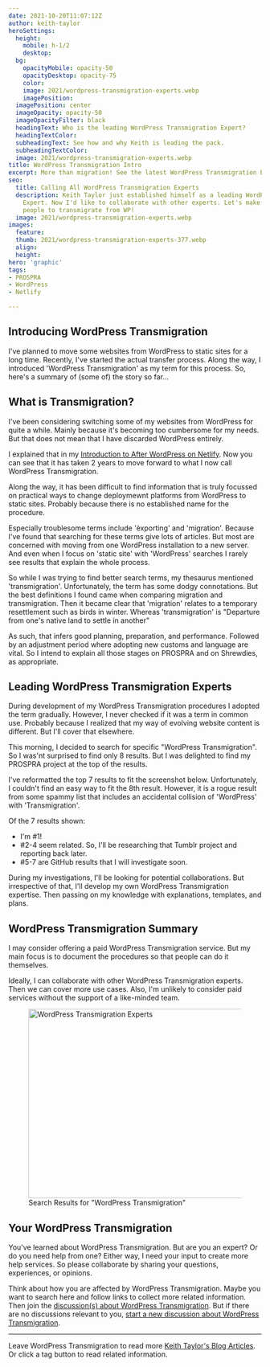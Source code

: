 ```yaml
---
date: 2021-10-20T11:07:12Z
author: keith-taylor
heroSettings:
  height:
    mobile: h-1/2
    desktop: 
  bg:
    opacityMobile: opacity-50
    opacityDesktop: opacity-75
    color: 
    image: 2021/wordpress-transmigration-experts.webp
    imagePosition: 
  imagePosition: center
  imageOpacity: opacity-50
  imageOpacityFilter: black
  headingText: Who is the leading WordPress Transmigration Expert?
  headingTextColor: 
  subheadingText: See how and why Keith is leading the pack.
  subheadingTextColor: 
  image: 2021/wordpress-transmigration-experts.webp
title: WordPress Transmigration Intro
excerpt: More than migration! See the latest WordPress Transmigration Expert.
seo:
  title: Calling All WordPress Transmigration Experts
  description: Keith Taylor just established himself as a leading WordPress Transmigration
    Expert. Now I'd like to collaborate with other experts. Let's make it easier for
    people to transmigrate from WP!
  image: 2021/wordpress-transmigration-experts.webp
images:
  feature: 
  thumb: 2021/wordpress-transmigration-experts-377.webp
  align: 
  height: 
hero: 'graphic'
tags:
- PROSPRA
- WordPress
- Netlify

---
```

<h2 id="intro">Introducing WordPress Transmigration</h2>

I've planned to move some websites from WordPress to static sites for a long time. Recently, I've started the actual transfer process. Along the way, I introduced 'WordPress Transmigration' as my term for this process. So, here's a summary of (some of) the story so far...

<h2 id="key1">What is Transmigration?</h2>

I've been considering switching some of my websites from WordPress for quite a while. Mainly because it's becoming too cumbersome for my needs. But that does not mean that I have discarded WordPress entirely.

I explained that in my <a href="https://after-wordpress.netlify.app/2019/10/28/hello-world/">Introduction to After WordPress on Netlify</a>. Now you can see that it has taken 2 years to move forward to what I now call WordPress Transmigration.

Along the way, it has been difficult to find information that is truly focussed on practical ways to change deploymewnt platforms from WordPress to static sites. Probably because there is no established name for the procedure.

Especially troublesome terms include 'èxporting' and 'migration'. Because I've found that searching for these terms give lots of articles. But most are concerned with moving from one WordPress installation to a new server. And even when I focus on 'static site' with 'WordPress' searches I rarely see results that explain the whole process.

So while I was trying to find better search terms, my thesaurus mentioned 'transmigration'. Unfortunately, the term has some dodgy connotations. But the best definitions I found came when comparing migration and transmigration. Then it became clear that 'migration' relates to a temporary resettlement such as birds in winter. Whereas 'transmigration' is "Departure from one's native land to settle in another"

As such, that infers good planning, preparation, and performance. Followed by an adjustment period where adopting new customs and language are vital. So I intend to explain all those stages on PROSPRA and on Shrewdies, as appropriate.

<h2 id="key2">Leading WordPress Transmigration Experts</h2>

During development of my WordPress Transmigration procedures I adopted the term gradually. However, I never checked if it was a term in common use. Probably because I realized that my way of evolving website content is different. But I'll cover that elsewhere.

This morning, I decided to search for specific "WordPress Transmigration". So I was'nt surprised to find only 8 results. But  I was delighted to find my PROSPRA project at the top of the results.

I've reformatted the top 7 results to fit the screenshot below. Unfortunately, I couldn't find an easy way to fit the 8th result. However, it is a rogue result from some spammy list that includes an accidental collision of 'WordPress' with 'Transmigration'.

Of the 7 results shown:
- I'm #1!
- #2-4 seem related. So, I'll be researching that Tumblr project and reporting back later.
- #5-7 are GitHub results that I will investigate soon.

During my investigations, I'll be looking for potential collaborations. But irrespective of that, I'll develop my own WordPress Transmigration expertise. Then passing on my knowledge with explanations, templates, and plans.

<h2 id="summary">WordPress Transmigration Summary</h2>

I may consider offering a paid WordPress Transmigration service. But my main focus is to document the procedures so that people can do it themselves.

Ideally, I can collaborate with other WordPress Transmigration experts. Then we can cover more use cases. Also, I'm unlikely to consider paid services without the support of a like-minded team.

<figure>
<img src="/assets/images/2021/wordpress-transmigration-experts.webp" alt="WordPress Transmigration Experts"  width="610" height="377">
  <figcaption>Search Results for "WordPress Transmigration"</figcaption>
</figure>

<h2 id="next">Your WordPress Transmigration</h2>

You've learned about WordPress Transmigration. But are you an expert? Or do you need help from one? Either way, I need your input to create more help services. So please collaborate by sharing your questions, experiences, or opinions.

Think about how you are affected by WordPress Transmigration. Maybe you want to search here and follow links to collect more related information. Then join the <a href="https://github.com/kct2020/keith-taylor-11ta/issues">discussion(s) about WordPress Transmigration</a>. But if there are no discussions relevant to you, <a href="https://github.com/kct2020/keith-taylor-11ta/issues/new/choose">start a new discussion about WordPress Transmigration</a>.

<hr />

Leave WordPress Transmigration to read more <a href="/keith-taylor-blog">Keith Taylor's Blog Articles</a>. Or click a tag button to read related information.
